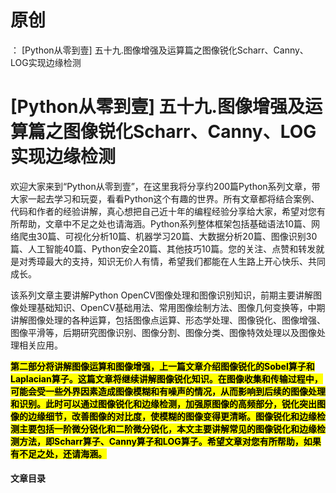 # 原创
：  [Python从零到壹] 五十九.图像增强及运算篇之图像锐化Scharr、Canny、LOG实现边缘检测

# [Python从零到壹] 五十九.图像增强及运算篇之图像锐化Scharr、Canny、LOG实现边缘检测

欢迎大家来到“Python从零到壹”，在这里我将分享约200篇Python系列文章，带大家一起去学习和玩耍，看看Python这个有趣的世界。所有文章都将结合案例、代码和作者的经验讲解，真心想把自己近十年的编程经验分享给大家，希望对您有所帮助，文章中不足之处也请海涵。Python系列整体框架包括基础语法10篇、网络爬虫30篇、可视化分析10篇、机器学习20篇、大数据分析20篇、图像识别30篇、人工智能40篇、Python安全20篇、其他技巧10篇。您的关注、点赞和转发就是对秀璋最大的支持，知识无价人有情，希望我们都能在人生路上开心快乐、共同成长。

该系列文章主要讲解Python OpenCV图像处理和图像识别知识，前期主要讲解图像处理基础知识、OpenCV基础用法、常用图像绘制方法、图像几何变换等，中期讲解图像处理的各种运算，包括图像点运算、形态学处理、图像锐化、图像增强、图像平滑等，后期研究图像识别、图像分割、图像分类、图像特效处理以及图像处理相关应用。

<mark>**第二部分将讲解图像运算和图像增强，上一篇文章介绍图像锐化的Sobel算子和Laplacian算子。这篇文章将继续讲解图像锐化知识。在图像收集和传输过程中，可能会受一些外界因素造成图像模糊和有噪声的情况，从而影响到后续的图像处理和识别。此时可以通过图像锐化和边缘检测，加强原图像的高频部分，锐化突出图像的边缘细节，改善图像的对比度，使模糊的图像变得更清晰。图像锐化和边缘检测主要包括一阶微分锐化和二阶微分锐化，本文主要讲解常见的图像锐化和边缘检测方法，即Scharr算子、Canny算子和LOG算子。希望文章对您有所帮助，如果有不足之处，还请海涵。**</mark>

#### 文章目录
